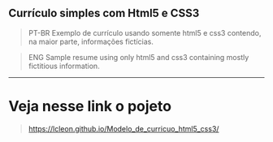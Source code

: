 ## Currículo simples com Html5 e CSS3
>PT-BR
 Exemplo de currículo usando somente html5 e css3 contendo, na maior parte, informações fictícias. 

 > ENG
Sample resume using only html5 and css3 containing mostly fictitious information.
---


# Veja nesse link o pojeto
>https://lcleon.github.io/Modelo_de_curricuo_html5_css3/
